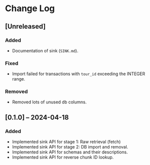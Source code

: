 # Change Log

## [Unreleased]

### Added
- Documentation of sink (`SINK.md`).

### Fixed
- Import failed for transactions with `tour_id` exceeding the INTEGER
  range.

### Removed
- Removed lots of unused db columns.

## [0.1.0] – 2024-04-18
### Added
- Implemented sink API for stage 1: Raw retrieval (fetch)
- Implemented sink API for stage 2: DB import and removal.
- Implemented sink API for schemas and their descriptions.
- Implemented sink API for reverse chunk ID lookup.
